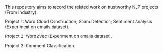 
This repository aims to record the related work on trustworthy NLP projects (From Industry).

Project 1: Word Cloud Construction; Spam Detection; Sentiment Analysis (Experiment on emails dataset).

Project 2: Word2Vec (Experiment on emails dataset). 

Project 3: Comment Classification.
